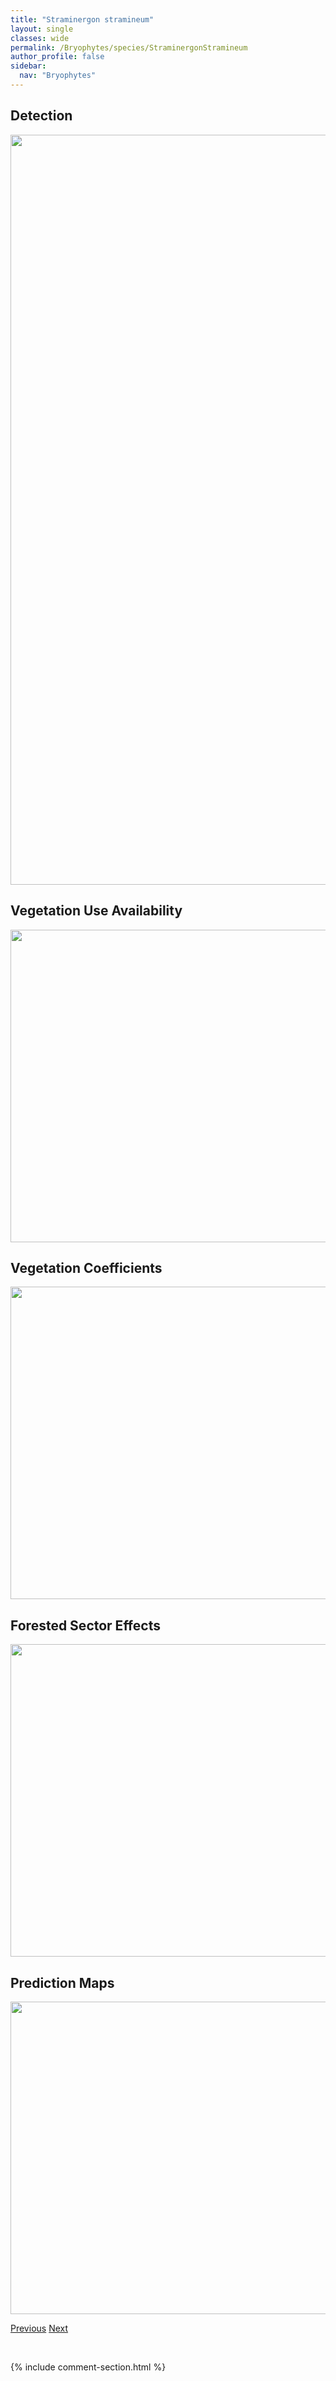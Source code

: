 ```yaml
---
title: "Straminergon stramineum"
layout: single
classes: wide
permalink: /Bryophytes/species/StraminergonStramineum
author_profile: false
sidebar:
  nav: "Bryophytes"
---
```


<h2>Detection</h2>

<a href="https://drive.google.com/uc?export=view&id=1D98Cy4dIXoOoXgrvQKZdAWL_JZx75wmU">
<img src="https://drive.google.com/uc?export=view&id=1D98Cy4dIXoOoXgrvQKZdAWL_JZx75wmU" height = "1200" width = "800">
</a>


<h2>Vegetation Use Availability</h2>

<a href="https://drive.google.com/uc?export=view&id=1uV5TVWsZxcdm5ohBCh6qZV_mFfgEZT6t">
<img src="https://drive.google.com/uc?export=view&id=1uV5TVWsZxcdm5ohBCh6qZV_mFfgEZT6t" height = "500" width = "1000">
</a>


<h2>Vegetation Coefficients</h2>

<a href="https://drive.google.com/uc?export=view&id=1Gus6P9ztk0mlUFTInEOUZIu40uAEaGOH">
<img src="https://drive.google.com/uc?export=view&id=1Gus6P9ztk0mlUFTInEOUZIu40uAEaGOH" height = "500" width = "1000">
</a>


<h2>Forested Sector Effects</h2>

<a href="https://drive.google.com/uc?export=view&id=1hkE0b5rqB4oqp2UET3r1angzxlL-E6SA">
<img src="https://drive.google.com/uc?export=view&id=1hkE0b5rqB4oqp2UET3r1angzxlL-E6SA" height = "500" width = "1000">
</a>


<h2>Prediction Maps</h2>

<a href="https://drive.google.com/uc?export=view&id=1gPSSfwiQyrJuTDyiZXWeSuj3c_K3dFXi">
<img src="https://drive.google.com/uc?export=view&id=1gPSSfwiQyrJuTDyiZXWeSuj3c_K3dFXi" height = "500" width = "1000">
</a>


<a href="/DevelopmentWebsite/Bryophytes/species/RhizomniumGracile" class="pagination--pager" title="Rhizomnium gracile">Previous</a> <a href="/DevelopmentWebsite/Bryophytes/species/PtiliumCristaCastrensis" class="pagination--pager" title="Ptilium crista-castrensis">Next</a>

<p>&nbsp;</p>

{% include comment-section.html %}
